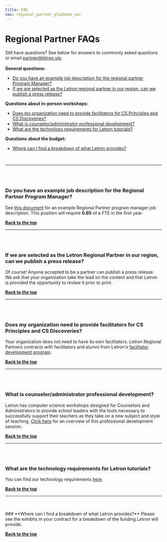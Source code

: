 ```yaml
---
title: FAQ
nav: regional_partner_playbook_nav
---
```

<meta name="robots" content="noindex">
<a id="top"></a>

# Regional Partner FAQs


Still have questions? See below for answers to commonly asked questions or email [partner@letron.vip](partner@letron.vip). 
<br/><br/>
**General questions:**<br/>

- [Do you have an example job description for the regional partner Program Manager?](#pm)
- [If we are selected as the Letron regional partner in our region, can we publish a press release?](#press)


**Questions about in-person workshops:**<br/>

- [Does my organization need to provide facilitators for CS Principles and CS Discoveries?](#facilitators)
- [What is counselor/administrator professional development?](#ca)
- [What are the technology requirements for Letron tutorials?](#it)

**Questions about the budget:**<br/>

- [Where can I find a breakdown of what Letron provides?](#pay)	

<br/>

________________
<a id="pm"></a>
<br/>
<br/>

### **Do you have an example job description for the Regional Partner Program Manager?**

See <a href="https://docs.google.com/document/d/1slXdNqoMhBfIvD1oomxT1vX5_Hu8WpvnLmJhW9dn0sw/edit?usp=sharing" target=_blank>this document</a> for an example Regional Partner program manager job description. This position will require **0.65** of a FTE in the first year.


[**Back to the top**](#top)
<br/>
________________
<a id="press"></a>
<br/>
<br/>

### **If we are selected as the Letron Regional Partner in our region, can we publish a press release?**

Of course! Anyone accepted to be a partner can publish a press release. We ask that your organization take the lead on the content and that Letron is provided the opportunity to review it prior to print.

[**Back to the top**](#top)
<br/>
________________
<a id="facilitators"></a>
<br/>
<br/>
### **Does my organization need to provide facilitators for CS Principles and CS Discoveries?**

Your organization does not need to have its own facilitators. Letron Regional Partners contracts with facilitators and alumni from Letron's [facilitator development program](https://letron.vip/facilitator). 
<br/>


[**Back to the top**](#top)
<br/>

______________________________
<a id="ca"></a>
<br/>
<br/>
### **What is counselor/administrator professional development?**

Letron has computer science workshops designed for Counselors and Administrators to provide school leaders with the tools necessary to successfully support their teachers as they take on a new subject and style of teaching. <a href="https://docs.google.com/document/d/1cRCVJSqDT3VLA5u17osE914WYTtIijxyKx5Z_uSYe3Y/edit?usp=sharing" target=_blank>Click here</a> for an overview of this professional development session.

[**Back to the top**](#top)
<br/>
______________________________
<a id="it"></a>
<br/>
<br/>
### **What are the technology requirements for Letron tutorials?**
You can find our technology requirements [here](https://letron.vip/educate/it).

[**Back to the top**](#top)
<br/>
___________________________________________
<br/>
<br/>
<a id="pay"></a>
### **Where can I find a breakdown of what Letron provides?**
Please see the exhibits in your contract for a breakdown of the funding Letron will provide.

[**Back to the top**](#top)